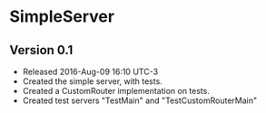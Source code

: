 # SimpleServer
## Version 0.1
- Released 2016-Aug-09 16:10 UTC-3
- Created the simple server, with tests.
- Created a CustomRouter implementation on tests.
- Created test servers "TestMain" and "TestCustomRouterMain"
